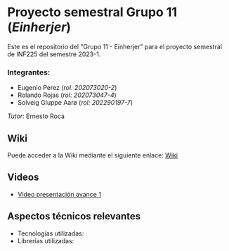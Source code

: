 # Proyecto semestral Grupo 11 (_Einherjer_)

Este es el repositorio del "Grupo 11 - Einherjer" para el proyecto semestral de INF225 del semestre 2023-1.

### Integrantes:

+ Eugenio Perez (_rol: 202073020-2_)
+ Rolando Rojas (_rol: 202073047-4_)
+ Solveig Gluppe Aarø (_rol: 202290197-7_)

*Tutor*: Ernesto Roca

## Wiki
Puede acceder a la Wiki mediante el siguiente enlace: [Wiki](https://gitlab.inf.utfsm.cl/rerojas/inf225-2023-1-grupo-11/-/wikis/home)

## Videos

+ [Video presentación avance 1](https://youtu.be/7ujDk6lHZgQ)


## Aspectos técnicos relevantes
+ Tecnologías utilizadas: 
+ Librerías utilizadas: 


